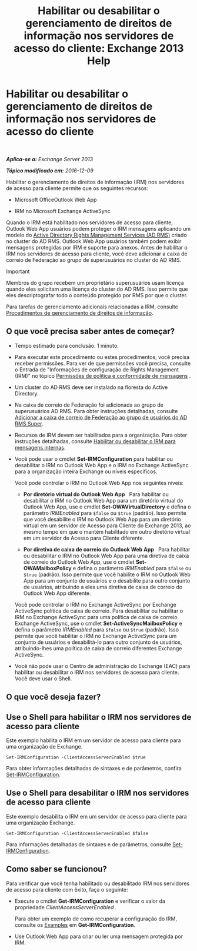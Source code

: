 ﻿---
title: 'Habilitar ou desabilitar o gerenciamento de direitos de informação nos servidores de acesso do cliente: Exchange 2013 Help'
TOCTitle: Habilitar ou desabilitar o gerenciamento de direitos de informação nos servidores de acesso do cliente
ms:assetid: c7ce069b-a572-4755-90a3-7105472e4c83
ms:mtpsurl: https://technet.microsoft.com/pt-br/library/Dd876938(v=EXCHG.150)
ms:contentKeyID: 50486626
ms.date: 05/22/2018
mtps_version: v=EXCHG.150
ms.translationtype: MT
---

# Habilitar ou desabilitar o gerenciamento de direitos de informação nos servidores de acesso do cliente

 

_**Aplica-se a:** Exchange Server 2013_

_**Tópico modificado em:** 2016-12-09_

Habilitar o gerenciamento de direitos de informação (IRM) nos servidores de acesso para cliente permite que os seguintes recursos:

  - Microsoft OfficeOutlook Web App

  - IRM no Microsoft Exchange ActiveSync

Quando o IRM está habilitado nos servidores de acesso para cliente, Outlook Web App usuários podem proteger o IRM mensagens aplicando um modelo do [Active Directory Rights Management Services (AD RMS)](https://technet.microsoft.com/en-us/library/hh831364.aspx) criado no cluster do AD RMS. Outlook Web App usuários também podem exibir mensagens protegidas por IRM e suporte para anexos. Antes de habilitar o IRM nos servidores de acesso para cliente, você deve adicionar a caixa de correio de Federação ao grupo de superusuários no cluster do AD RMS.


> [!IMPORTANT]
> Membros do grupo recebem um proprietário superusuários usam licença quando eles solicitam uma licença do cluster do AD RMS. Isso permite que eles descriptografar todo o conteúdo protegido por RMS por que o cluster.



Para tarefas de gerenciamento adicionais relacionadas a IRM, consulte [Procedimentos de gerenciamento de direitos de informação](information-rights-management-procedures-exchange-2013-help.md).

## O que você precisa saber antes de começar?

  - Tempo estimado para conclusão: 1 minuto.

  - Para executar este procedimento ou estes procedimentos, você precisa receber permissões. Para ver de que permissões você precisa, consulte o Entrada de "Informações de configuração de Rights Management (IRM)" no tópico [Permissões de política e conformidade de mensagens](messaging-policy-and-compliance-permissions-exchange-2013-help.md) .

  - Um cluster do AD RMS deve ser instalado na floresta do Active Directory.

  - Na caixa de correio de Federação foi adicionada ao grupo de superusuários AD RMS. Para obter instruções detalhadas, consulte [Adicionar a caixa de correio de Federação ao grupo de usuários do AD RMS Super](add-the-federation-mailbox-to-the-ad-rms-super-users-group-exchange-2013-help.md).

  - Recursos de IRM devem ser habilitados para a organização. Para obter instruções detalhadas, consulte [Habilitar ou desabilitar o IRM para mensagens internas](enable-or-disable-irm-for-internal-messages-exchange-2013-help.md).

  - Você pode usar o cmdlet **Set-IRMConfiguration** para habilitar ou desabilitar o IRM no Outlook Web App e o IRM no Exchange ActiveSync para a organização inteira Exchange ou níveis específicos.
    
    Você pode controlar o IRM no Outlook Web App nos seguintes níveis:
    
      - **Por diretório virtual do Outlook Web App**   Para habilitar ou desabilitar o IRM no Outlook Web App para um diretório virtual do Outlook Web App, use o cmdlet **Set-OWAVirtualDirectory** e defina o parâmetro *IRMEnabled* para `$false` ou `$true` (padrão). Isso permite que você desabilite o IRM no Outlook Web App para um diretório virtual em um servidor de Acesso para Cliente do Exchange 2013, ao mesmo tempo em que o mantém habilitado em outro diretório virtual em um servidor de Acesso para Cliente diferente.
    
      - **Por diretiva de caixa de correio do Outlook Web App**   Para habilitar ou desabilitar o IRM no Outlook Web App para uma diretiva de caixa de correio do Outlook Web App, use o cmdlet **Set-OWAMailboxPolicy** e defina o parâmetro *IRMEnabled* para `$false` ou `$true` (padrão). Isso permite que você habilite o IRM no Outlook Web App para um conjunto de usuários e o desabilite para outro conjunto de usuários, atribuindo a eles uma diretiva de caixa de correio do Outlook Web App diferente.
    
    Você pode controlar o IRM no Exchange ActiveSync por Exchange ActiveSync política de caixa de correio. Para desabilitar ou habilitar o IRM no Exchange ActiveSync para uma política de caixa de correio Exchange ActiveSync, use o cmdlet **Set-ActiveSyncMailboxPolicy** e defina o parâmetro *IRMEnabled* para `$false` ou `$true` (padrão). Isso permite que você habilitar o IRM no Exchange ActiveSync para um conjunto de usuários e desabilitá-lo para outro conjunto de usuários, atribuindo-lhes uma política de caixa de correio diferentes Exchange ActiveSync.

  - Você não pode usar o Centro de administração do Exchange (EAC) para habilitar ou desabilitar o IRM nos servidores de acesso para cliente. Você deve usar o Shell.

## O que você deseja fazer?

## Use o Shell para habilitar o IRM nos servidores de acesso para cliente

Este exemplo habilita o IRM em um servidor de acesso para cliente para uma organização de Exchange.

    Set-IRMConfiguration -ClientAccessServerEnabled $true

Para obter informações detalhadas de sintaxes e de parâmetros, confira [Set-IRMConfiguration](https://technet.microsoft.com/pt-br/library/dd979792\(v=exchg.150\)).

## Use o Shell para desabilitar o IRM nos servidores de acesso para cliente

Este exemplo desabilita o IRM em um servidor de acesso para cliente para uma organização Exchange.

    Set-IRMConfiguration -ClientAccessServerEnabled $false

Para informações detalhadas de sintaxes e de parâmetros, consulte [Set-IRMConfiguration](https://technet.microsoft.com/pt-br/library/dd979792\(v=exchg.150\)).

## Como saber se funcionou?

Para verificar que você tenha habilitado ou desabilitado IRM nos servidores de acesso para cliente com êxito, faça o seguinte:

  - Execute o cmdlet **Get-IRMConfiguration** e verificar o valor da propriedade *ClientAccessServerEnabled* .
    
    Para obter um exemplo de como recuperar a configuração do IRM, consulte os [Examples](https://technet.microsoft.com/pt-br/e1821219-fe18-4642-a9c2-58eb0aadd61a\(exchg.150\)#examples) em **Get-IRMConfiguration**.

  - Use Outlook Web App para criar ou ler uma mensagem protegida por IRM.

